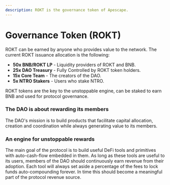 ```yaml
---
description: ROKT is the governance token of Apescape.
---
```


# Governance Token (ROKT)

ROKT can be earned by anyone who provides value to the network. The current ROKT issuance allocation is the following:

* **50x BNB/ROKT LP** - Liquidity providers of ROKT and BNB.
* **25x DAO Treasury** - Fully Controlled by ROKT token holders.
* **15x Core Team** - The creators of the DAO.
* **5x  NTRO Stakers** - Users who stake NTRO.

ROKT tokens are the key to the unstoppable engine, can be staked to earn BNB and used for protocol governance.&#x20;

### The DAO is about rewarding its members

The DAO's mission is to build products that facilitate capital allocation, creation and coordination while always generating value to its members.

### An engine for unstoppable rewards&#x20;

The main goal of the protocol is to build useful DeFi tools and primitives with auto-cash-flow embedded in them. As long as these tools are useful to its users, members of the DAO should continuously earn revenue from their adoption. Each tool will always set aside a percentage of the fees to lock funds auto-compounding forever. In time this should become a meaningful part of the protocol revenue source. &#x20;

